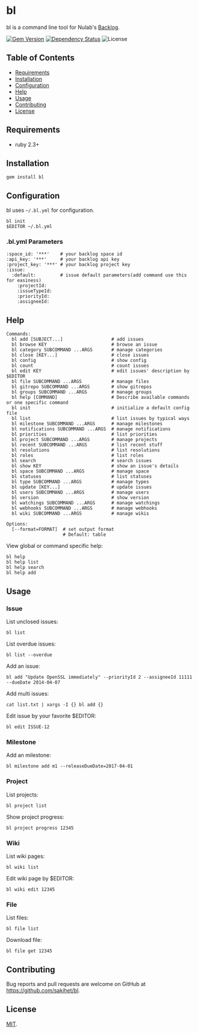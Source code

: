 # bl

bl is a command line tool for Nulab's [Backlog](http://www.backlog.jp/).

[![Gem Version](https://badge.fury.io/rb/bl.svg)](https://badge.fury.io/rb/bl)
[![Dependency Status](https://gemnasium.com/badges/github.com/sakihet/bl.svg)](https://gemnasium.com/github.com/sakihet/bl)
![License](https://img.shields.io/github/license/sakihet/bl.svg)

## Table of Contents
- [Requirements](https://github.com/sakihet/bl#requirements)
- [Installation](https://github.com/sakihet/bl#installation)
- [Configuration](https://github.com/sakihet/bl#configuration)
- [Help](https://github.com/sakihet/bl#help)
- [Usage](https://github.com/sakihet/bl#usage)
- [Contributing](https://github.com/sakihet/bl#contributing)
- [License](https://github.com/sakihet/bl#license)

## Requirements

- ruby 2.3+

## Installation

    gem install bl

## Configuration

bl uses `~/.bl.yml` for configuration.

```
bl init
$EDITOR ~/.bl.yml
```

### .bl.yml Parameters

```
:space_id: '***'    # your backlog space id
:api_key: '***'     # your backlog api key
:project_key: '***' # your backlog project key
:issue:
  :default:         # issue default parameters(add command use this for easiness)
    :projectId:
    :issueTypeId:
    :priorityId:
    :assigneeId:
```

## Help

```
Commands:
  bl add [SUBJECT...]                  # add issues
  bl browse KEY                        # browse an issue
  bl category SUBCOMMAND ...ARGS       # manage categories
  bl close [KEY...]                    # close issues
  bl config                            # show config
  bl count                             # count issues
  bl edit KEY                          # edit issues' description by $EDITOR
  bl file SUBCOMMAND ...ARGS           # manage files
  bl gitrepo SUBCOMMAND ...ARGS        # show gitrepos
  bl groups SUBCOMMAND ...ARGS         # manage groups
  bl help [COMMAND]                    # Describe available commands or one specific command
  bl init                              # initialize a default config file
  bl list                              # list issues by typical ways
  bl milestone SUBCOMMAND ...ARGS      # manage milestones
  bl notifications SUBCOMMAND ...ARGS  # manage notifications
  bl priorities                        # list priorities
  bl project SUBCOMMAND ...ARGS        # manage projects
  bl recent SUBCOMMAND ...ARGS         # list recent stuff
  bl resolutions                       # list resolutions
  bl roles                             # list roles
  bl search                            # search issues
  bl show KEY                          # show an issue's details
  bl space SUBCOMMAND ...ARGS          # manage space
  bl statuses                          # list statuses
  bl type SUBCOMMAND ...ARGS           # manage types
  bl update [KEY...]                   # update issues
  bl users SUBCOMMAND ...ARGS          # manage users
  bl version                           # show version
  bl watchings SUBCOMMAND ...ARGS      # manage watchings
  bl webhooks SUBCOMMAND ...ARGS       # manage webhooks
  bl wiki SUBCOMMAND ...ARGS           # manage wikis

Options:
  [--format=FORMAT]  # set output format
                     # Default: table

```

View global or command specific help:

```
bl help
bl help list
bl help search
bl help add
```

## Usage

### Issue

List unclosed issues:

    bl list

List overdue issues:

    bl list --overdue

Add an issue:

    bl add "Update OpenSSL immediately" --priorityId 2 --assigneeId 11111 --dueDate 2014-04-07

Add multi issues:

    cat list.txt | xargs -I {} bl add {}

Edit issue by your favorite $EDITOR:

    bl edit ISSUE-12

### Milestone

Add an milestone:

    bl milestone add m1 --releaseDueDate=2017-04-01


### Project

List projects:

    bl project list

Show project progress:

    bl project progress 12345

### Wiki

List wiki pages:

    bl wiki list

Edit wiki page by $EDITOR:

    bl wiki edit 12345

### File

List files:

    bl file list

Download file:

    bl file get 12345

## Contributing

Bug reports and pull requests are welcome on GitHub at https://github.com/sakihet/bl.

## License

[MIT](http://opensource.org/licenses/MIT).

